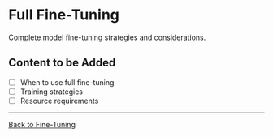 # Full Fine-Tuning

Complete model fine-tuning strategies and considerations.

## Content to be Added
- [ ] When to use full fine-tuning
- [ ] Training strategies
- [ ] Resource requirements

---

[Back to Fine-Tuning](../README.md)
